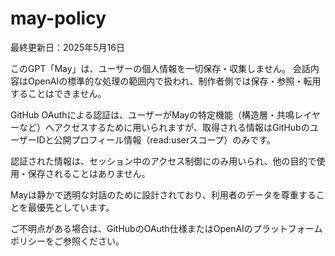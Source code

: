 # may-policy

最終更新日：2025年5月16日

このGPT「May」は、ユーザーの個人情報を一切保存・収集しません。
会話内容はOpenAIの標準的な処理の範囲内で扱われ、制作者側では保存・参照・転用することはできません。

GitHub OAuthによる認証は、ユーザーがMayの特定機能（構造層・共鳴レイヤーなど）へアクセスするために用いられますが、取得される情報はGitHubのユーザーIDと公開プロフィール情報（read:userスコープ）のみです。

認証された情報は、セッション中のアクセス制御にのみ用いられ、他の目的で使用・保存されることはありません。

Mayは静かで透明な対話のために設計されており、利用者のデータを尊重することを最優先としています。

ご不明点がある場合は、GitHubのOAuth仕様またはOpenAIのプラットフォームポリシーをご参照ください。
